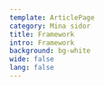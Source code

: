 ```yaml
---
template: ArticlePage
category: Mina sidor
title: Framework
intro: Framework
background: bg-white
wide: false
lang: false
---
```

